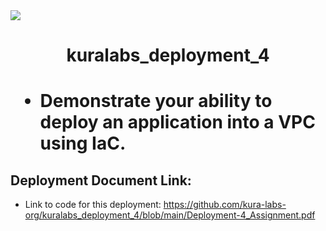 <img src="https://github.com/kura-labs-org/kuralabs_deployment_1/blob/main/Kuralogo.png">
<h1 align="center">kuralabs_deployment_4<h1> 
  
+ Demonstrate your ability to deploy an application into a VPC using IaC.

## Deployment Document Link:
-  Link to code for this deployment: https://github.com/kura-labs-org/kuralabs_deployment_4/blob/main/Deployment-4_Assignment.pdf
